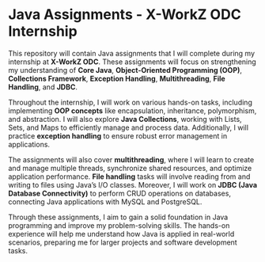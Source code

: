 # Java Assignments - X-WorkZ ODC Internship  

This repository will contain Java assignments that I will complete during my internship at **X-WorkZ ODC**. These assignments will focus on strengthening my understanding of **Core Java**, **Object-Oriented Programming (OOP)**, **Collections Framework**, **Exception Handling**, **Multithreading**, **File Handling**, and **JDBC**.  

Throughout the internship, I will work on various hands-on tasks, including implementing **OOP concepts** like encapsulation, inheritance, polymorphism, and abstraction. I will also explore **Java Collections**, working with Lists, Sets, and Maps to efficiently manage and process data. Additionally, I will practice **exception handling** to ensure robust error management in applications.  

The assignments will also cover **multithreading**, where I will learn to create and manage multiple threads, synchronize shared resources, and optimize application performance. **File handling** tasks will involve reading from and writing to files using Java’s I/O classes. Moreover, I will work on **JDBC (Java Database Connectivity)** to perform CRUD operations on databases, connecting Java applications with MySQL and PostgreSQL.  

Through these assignments, I aim to gain a solid foundation in Java programming and improve my problem-solving skills. The hands-on experience will help me understand how Java is applied in real-world scenarios, preparing me for larger projects and software development tasks.

